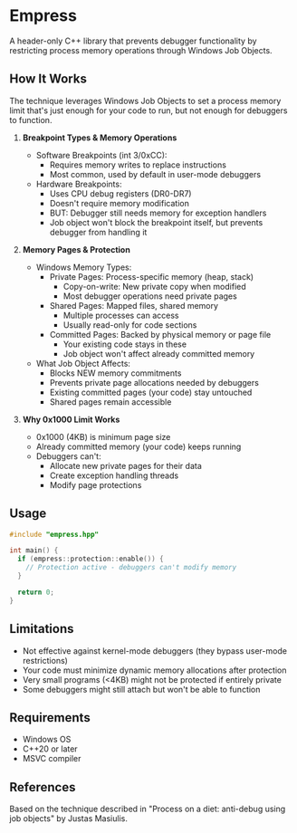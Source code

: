 # Empress

A header-only C++ library that prevents debugger functionality by restricting process memory operations through Windows Job Objects.

## How It Works

The technique leverages Windows Job Objects to set a process memory limit that's just enough for your code to run, but not enough for debuggers to function.

1. **Breakpoint Types & Memory Operations**
   - Software Breakpoints (int 3/0xCC):
     - Requires memory writes to replace instructions
     - Most common, used by default in user-mode debuggers
   - Hardware Breakpoints:
     - Uses CPU debug registers (DR0-DR7)
     - Doesn't require memory modification
     - BUT: Debugger still needs memory for exception handlers
     - Job object won't block the breakpoint itself, but prevents debugger from handling it

2. **Memory Pages & Protection**
   - Windows Memory Types:
     - Private Pages: Process-specific memory (heap, stack)
       - Copy-on-write: New private copy when modified
       - Most debugger operations need private pages
     - Shared Pages: Mapped files, shared memory
       - Multiple processes can access
       - Usually read-only for code sections
     - Committed Pages: Backed by physical memory or page file
       - Your existing code stays in these
       - Job object won't affect already committed memory
   - What Job Object Affects:
     - Blocks NEW memory commitments
     - Prevents private page allocations needed by debuggers
     - Existing committed pages (your code) stay untouched
     - Shared pages remain accessible

3. **Why 0x1000 Limit Works**
   - 0x1000 (4KB) is minimum page size
   - Already committed memory (your code) keeps running
   - Debuggers can't:
     - Allocate new private pages for their data
     - Create exception handling threads
     - Modify page protections

## Usage

```cpp
#include "empress.hpp"

int main() {
  if (empress::protection::enable()) {
    // Protection active - debuggers can't modify memory
  }

  return 0;
}
```

## Limitations

- Not effective against kernel-mode debuggers (they bypass user-mode restrictions)
- Your code must minimize dynamic memory allocations after protection
- Very small programs (<4KB) might not be protected if entirely private
- Some debuggers might still attach but won't be able to function

## Requirements

- Windows OS
- C++20 or later
- MSVC compiler

## References

Based on the technique described in "Process on a diet: anti-debug using job objects" by Justas Masiulis.
